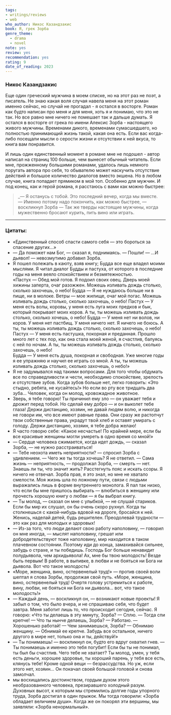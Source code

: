 ```yaml
---
tags: 
- writings/reviews
- web
who_author: Никос Казандзакис
book: Я, грек Зорба
genre_theme:
  - drama
  - novel
note: yes
review: yes
recommendation: yes
rating: 9
date_of_reading: 2023
---
```

### Никос Казандзакис
  
Еще один греческий мужчина в моем списке, но на этот раз не поэт, а писатель. Не знаю какая воля случая навела меня на этот роман именно сейчас, но случай не прогадал - я остался в восторге. Роман как будто написан про меня и для меня, хоть я и понимаю, что это не так. Но все равно мне ничего не помешает так и дальше думать. Я остался в восторге от грека по имени Алексис Зорба - настоящего живого мужчины. Временами дикого, временами сумасшедшего, но полностью принимающий жизнь такой, какая она есть.
Если вас когда-либо посещали мысли о серости жизни и отсутствии к ней вкуса, то книга вам понравится.

И лишь один единственный момент в романе мне не подошел - автор написал на страниц 100 больше, чем вынесет обычный читатель. Если мне, прожженному большими романами, удалось лишь немного поругать автора про себя, то обывателю может наскучить отсутствие действий и большое количество диалогов вместо экшена.
Но в любом случае, книга попадает прямиком в мой топ. Особенно для мужчин.
И под конец, как и герой романа, я расстаюсь с вами как можно быстрее:

> _— Я останусь с тобой. Это последний вечер, когда мы вместе.  
> — Именно потому надо покончить, как можно быстрее, — воскликнул Зорба — Так же тверды настоящие мужчины, когда мужественно бросают курить, пить вино или играть.  
  
---
### Цитаты:

- «Единственный способ спасти самого себя — это бороться за спасение других…»
- — Да поможет нам Бог, — сказал я, поднимаясь.
  — Пошли!
  — …И дьявол! — невозмутимо добавил Зорба.  
- Я пошел полежать в каюту, взяв книгу; Будда все еще владел моими мыслями. Я читал диалог Будды и пастуха, от которого в последние годы на меня веяло спокойствием и безмятежностью.  
  «Пастух — Обед мой готов. Я подоил своих овец. Дверь моей хижины заперта, очаг разожжен. Можешь изливать дождь столько, сколько захочешь, о небо!
  Будда — Я не нуждаюсь больше ни в пище, ни в молоке. Ветры — мое жилище, очаг мой погас. Можешь изливать дождь столько, сколько захочешь, о небо!
  Пастух — У меня есть волы, коровы, у меня есть луга моих предков и бык, который покрывает моих коров. А ты, ты можешь изливать дождь столько, сколько хочешь, о небо! 
  Будда — У меня нет ни волов, ни коров. У меня нет пастбищ. У меня ничего нет. Я ничего не боюсь. А ты, ты можешь изливать дождь столько, сколько захочешь, о небо!  
  Пастух — У меня есть пастушка, покорная и преданная. Прошло много лет с тех пор, как она стала моей женой, я счастлив, балуясь с ней по ночам. А ты, ты можешь изливать дождь столько, сколько захочешь, о небо!  
  Будда — У меня есть душа, покорная и свободная. Уже многие годы я ее упражняю и научил ее играть со мной. А ты, ты можешь изливать дождь столько, сколько захочешь, о небо!»  
- Я не задумывался над такими вопросами. Для того чтобы обдумать все по справедливости и чести, необходимо спокойствие, зрелость и отсутствие зубов. Когда зубов больше нет, легко говорить: «Это стыдно, ребята, не кусайтесь!» Но если во рту все тридцать два зуба… Человек, когда он молод, кровожадное животное.
- Зверь, я тебе говорю! Ты причинил ему зло — он уважает тебя и дрожит перед тобой. Но сделай ему добро — и он выколет тебе глаза! Держи дистанцию, хозяин, не давай людям волю, и никогда не говори им, что все имеют равные права. Они сразу же растопчут твои собственные права, украдут твой хлеб и оставят умирать с голоду. Держи дистанцию, хозяин, я тебе добра желаю!
- Я часто говорю себе: «Какое несчастье! По крайней мере, если бы все красивые женщины могли умереть в одно время со мной!»
- — Сердце человека сжимается, когда идет дождь, — сказал Зорба, — не нужно расстраиваться!
- — Тебе неохота иметь неприятности? — спросил Зорба с удивлением. — Чего же ты тогда хочешь? 
  Я не ответил. 
  — Сама жизнь — неприятность, — продолжал Зорба, — смерть — нет. Знаешь ли ты, что значит жить? Расстегнуть пояс и искать ссоры. Я ничего не отвечал. Зорба прав, я это знал, но мне не хватало смелости. Моя жизнь шла по ложному пути, связи с людьми выражались лишь в форме внутреннего монолога. Я пал так низко, что если бы мне пришлось выбирать — влюбиться в женщину или прочесть хорошую книгу о любви — я бы выбрал книгу.  
- — Ты молод, — сказал он мне с улыбкой, — не слушай стариков. Если бы мир их слушал, он бы очень скоро рухнул. Когда ты столкнешься с какой-нибудь вдовой на дороге, бросайся к ней. Женись, наделай детей, будь решителен. Преодолевай трудности — это как раз для молодых и здоровых!
- — Из-за того, что люди делают свою работу наполовину, — говорил он мне иногда, — мыслят наполовину, грешат или добродетельствуют тоже наполовину, мир находится в таком плачевном состоянии. Поэтому иди до конца, замахивайся сильнее, забудь о страхе, и ты победишь. Господь Бог больше ненавидит полудьявола, чем архидьявола! Ах, мне бы твою молодость! Везде быть первым! В работе, в выпивке, в любви и не бояться ни Бога ни дьявола. Вот что такое молодость!
- «Море, женщина, вино, остервенелый труд!» — против своей воли шептал я слова Зорбы, продолжая свой путь. «Море, женщина, вино, остервенелый труд! Очертя голову устремиться к работе, вину, любви, не бояться ни Бога ни дьявола… вот, что такое молодость!»
- — Каждый день, — воскликнул он, — возникают новые проекты! Я забыл о том, что было вчера, и не спрашиваю себя, что будет завтра. Меня заботит лишь то, что происходит сегодня, сейчас. Я говорю: «Что ты делаешь в эту минуту, Зорба? — Сплю. — Тогда спи крепче! — Что ты нынче делаешь, Зорба? — Работаю. — Хорошенько работай! — Чем занимаешься, Зорба? — Обнимаю женщину. — Обнимай ее крепче. Забудь все остальное, ничего другого в мире нет, только она и ты, действуй!»
- — Ты понимаешь! — воскликнул он, будто его вдруг охватил гнев. — Ты понимаешь и именно это тебя погубит! Если бы ты не понимал, ты был бы счастлив. Чего тебе не хватает? Ты молод, умен, у тебя есть деньги, хорошее здоровье, ты хороший парень, у тебя все есть, клянусь тебе! Кроме одной вещи — безрассудства. Но уж, если этого нет, хозяин… Он покачал своей большой головой и снова замолчал.
- мы восхищались достоинством, гордым духом этого необразованного человека, презиравшего холодный разум. Духовных высот, к которым мы стремились долгие годы упорного труда, Зорба достигал в один прыжок. Мы тогда говорили: «Зорба обладает величием души». Когда же он покорял эти вершины, мы заявляли: «Зорба ненормальный».
